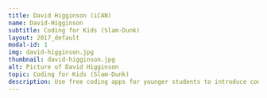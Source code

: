```yaml
---
title: David Higginson (iCAN)
name: David-Higginson
subtitle: Coding for Kids (Slam-Dunk)
layout: 2017_default
modal-id: 1
img: david-higginson.jpg
thumbnail: david-higginson.jpg
alt: Picture of David Higginson
topic: Coding for Kids (Slam-Dunk)
description: Use free coding apps for younger students to introduce coding at your school. Coding allows you to introduce computational thinking which is the ability to communicate your thoughts in a structured and logical way. Coding provides more opportunities to think out of the box as there are nearly endless ways of coding and solving problems.
---
```

